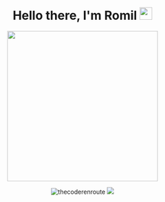<h1 align="center">Hello there, I'm Romil <img src="https://github.com/TheDudeThatCode/TheDudeThatCode/blob/master/Assets/Hi.gif" width="29px"></h1>
<p align="center"><img src ="https://camo.githubusercontent.com/5ddf73ad3a205111cf8c686f687fc216c2946a75005718c8da5b837ad9de78c9/68747470733a2f2f7468756d62732e6766796361742e636f6d2f4576696c4e657874446576696c666973682d736d616c6c2e676966" height="350px"></p>
<p align="center"> <img src="https://komarev.com/ghpvc/?username=thecoderenroute&style=flat" alt="thecoderenroute" /> 
<img src="https://badges.pufler.dev/commits/monthly/thecoderenroute"/>
</p>
